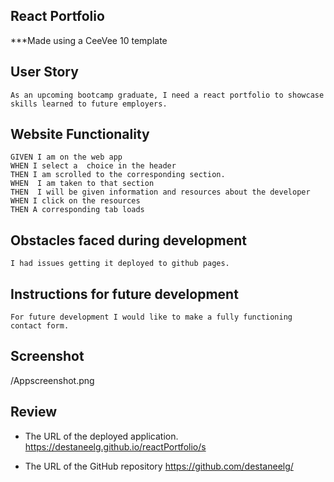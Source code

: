 ## React Portfolio
***Made using a CeeVee 10 template 
 

## User Story
```
As an upcoming bootcamp graduate, I need a react portfolio to showcase skills learned to future employers.
```
## Website Functionality
```
GIVEN I am on the web app
WHEN I select a  choice in the header
THEN I am scrolled to the corresponding section.  
WHEN  I am taken to that section 
THEN  I will be given information and resources about the developer 
WHEN I click on the resources
THEN A corresponding tab loads
```
## Obstacles faced during development
```
I had issues getting it deployed to github pages. 
```
## Instructions for future development
```
For future development I would like to make a fully functioning contact form. 
```
## Screenshot
/Appscreenshot.png
## Review
* The URL of the deployed application. 
https://destaneelg.github.io/reactPortfolio/s

* The URL of the GitHub repository
 https://github.com/destaneelg/

